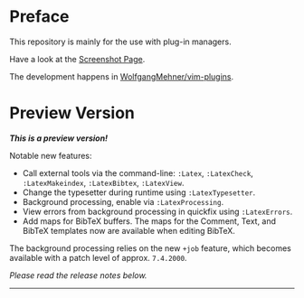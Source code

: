 Preface
================================================================================

This repository is mainly for the use with plug-in managers.

Have a look at the [Screenshot Page](https://wolfgangmehner.github.io/vim-plugins/latexsupport.html).

The development happens in [WolfgangMehner/vim-plugins](https://github.com/WolfgangMehner/vim-plugins).


Preview Version
================================================================================

___This is a preview version!___

Notable new features:

- Call external tools via the command-line: `:Latex`, `:LatexCheck`,
  `:LatexMakeindex`, `:LatexBibtex`, `:LatexView`.
- Change the typesetter during runtime using `:LatexTypesetter`.
- Background processing, enable via `:LatexProcessing`.
- View errors from background processing in quickfix using `:LatexErrors`.
- Add maps for BibTeX buffers. The maps for the Comment, Text, and BibTeX
  templates now are available when editing BibTeX.

The background processing relies on the new `+job` feature, which becomes
available with a patch level of approx. `7.4.2000`.

_Please read the release notes below._


--------------------------------------------------------------------------------


